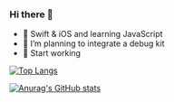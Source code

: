 ### Hi there 👋

- 🌱 Swift & iOS and learning JavaScript
- 🤔 I’m planning to integrate a debug kit
- 🔭 Start working

[![Top Langs](https://github-readme-stats.vercel.app/api/top-langs/?username=DamonHu&layout=compact)](/)

[![Anurag's GitHub stats](https://github-readme-stats.vercel.app/api?username=DamonHu&count_private=true&show_icons=true&theme=radical)](/)


